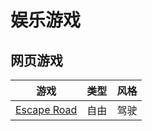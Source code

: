 # 娱乐游戏

## 网页游戏

| 游戏                                       | 类型 | 风格 |
| ------------------------------------------ | ---- | ---- |
| [Escape Road](https://www.escaperoad.art/) | 自由 | 驾驶 |

